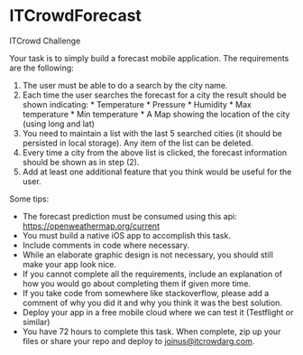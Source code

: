# ITCrowdForecast

ITCrowd Challenge

Your task is to simply build a forecast mobile application. The requirements are the following:
  1. The user must be able to do a search by the city name.
  2. Each time the user searches the forecast for a city the result should be shown indicating:
    * Temperature
    * Pressure
    * Humidity
    * Max temperature
    * Min temperature
    * A Map showing the location of the city (using long and lat)
  3. You need to maintain a list with the last 5 searched cities (it should be persisted in local storage). Any item of the list can be deleted.
  4. Every time a city from the above list is clicked, the forecast information should be shown as in step (2).
  5. Add at least one additional feature that you think would be useful for the user.

Some tips:
  * The forecast prediction must be consumed using this api: https://openweathermap.org/current
  * You must build a native iOS app to accomplish this task.
  * Include comments in code where necessary.
  * While an elaborate graphic design is not necessary, you should still make your app look nice.
  * If you cannot complete all the requirements, include an explanation of how you would go about completing them if given more time.
  * If you take code from somewhere like stackoverflow, please add a comment of why you did it and why you think it was the best solution.
  * Deploy your app in a free mobile cloud where we can test it (Testflight or similar)
  * You have 72 hours to complete this task. When complete, zip up your files or share your repo and deploy to joinus@itcrowdarg.com.
